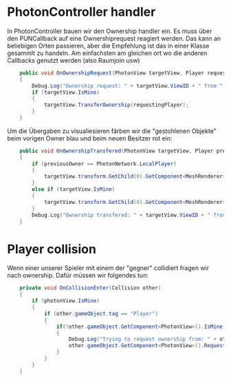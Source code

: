 # PhotonController handler
In PhotonController bauen wir den Ownership handler ein. Es muss über den PUNCallback auf eine Ownershiprequest reagiert werden. Das kann an beliebigen Orten passieren, aber die Empfehlung ist das in einer Klasse gesammlt zu handeln. Am einfachsten am gleichen ort wo die anderen Callbacks genutzt werden (also Raumjoin usw)
```cs
    public void OnOwnershipRequest(PhotonView targetView, Player requestingPlayer)
    {
        Debug.Log("Ownership request: " + targetView.ViewID + " from " + requestingPlayer.NickName);
        if (targetView.IsMine)
        {
            targetView.TransferOwnership(requestingPlayer);
        }
    }
```
Um die Übergaben zu visualiesieren färben wir die "gestohlenen Objekte" beim vorigen Owner blau und beim neuen Besitzer rot ein:
```cs
    public void OnOwnershipTransfered(PhotonView targetView, Player previousOwner)
    {
        if (previousOwner == PhotonNetwork.LocalPlayer)
        {
            targetView.transform.GetChild(0).GetComponent<MeshRenderer>().material.color = Color.blue;
        }
        else if (targetView.IsMine)
        {
            targetView.transform.GetChild(0).GetComponent<MeshRenderer>().material.color = Color.red;
        }
        Debug.Log("Ownership transfered: " + targetView.ViewID + " from " + previousOwner.NickName);
    }
```
# Player collision
Wenn einer unserer Spieler mit einem der "gegner" collidiert fragen wir nach ownership. Dafür müssen wir folgendes tun:
```cs
    private void OnCollisionEnter(Collision other)
    {
        if (photonView.IsMine)
        {
            if (other.gameObject.tag == "Player")
            {
                if(!other.gameObject.GetComponent<PhotonView>().IsMine)
                {
                    Debug.Log("Trying to request ownership from: " + other.gameObject.name);
                    other.gameObject.GetComponent<PhotonView>().RequestOwnership();
                }
            }
        }
    }
```